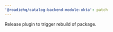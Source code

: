 ```yaml
---
'@roadiehq/catalog-backend-module-okta': patch
---
```


Release plugin to trigger rebuild of package.
